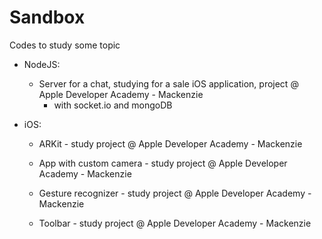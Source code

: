 # Sandbox

Codes to study some topic

* NodeJS:

  * Server for a chat, studying for a sale iOS application, project @ Apple Developer Academy - Mackenzie
    - with socket.io and mongoDB
 
* iOS:
  
  * ARKit - study project @ Apple Developer Academy - Mackenzie
  
  * App with custom camera - study project @ Apple Developer Academy - Mackenzie
  
  * Gesture recognizer - study project @ Apple Developer Academy - Mackenzie
  
  * Toolbar - study project @ Apple Developer Academy - Mackenzie
